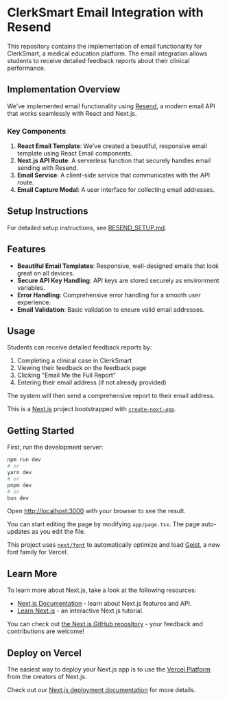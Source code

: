 # ClerkSmart Email Integration with Resend

This repository contains the implementation of email functionality for ClerkSmart, a medical education platform. The email integration allows students to receive detailed feedback reports about their clinical performance.

## Implementation Overview

We've implemented email functionality using [Resend](https://resend.com), a modern email API that works seamlessly with React and Next.js.

### Key Components

1. **React Email Template**: We've created a beautiful, responsive email template using React Email components.
2. **Next.js API Route**: A serverless function that securely handles email sending with Resend.
3. **Email Service**: A client-side service that communicates with the API route.
4. **Email Capture Modal**: A user interface for collecting email addresses.

## Setup Instructions

For detailed setup instructions, see [RESEND_SETUP.md](./RESEND_SETUP.md).

## Features

- **Beautiful Email Templates**: Responsive, well-designed emails that look great on all devices.
- **Secure API Key Handling**: API keys are stored securely as environment variables.
- **Error Handling**: Comprehensive error handling for a smooth user experience.
- **Email Validation**: Basic validation to ensure valid email addresses.

## Usage

Students can receive detailed feedback reports by:

1. Completing a clinical case in ClerkSmart
2. Viewing their feedback on the feedback page
3. Clicking "Email Me the Full Report"
4. Entering their email address (if not already provided)

The system will then send a comprehensive report to their email address.

This is a [Next.js](https://nextjs.org) project bootstrapped with [`create-next-app`](https://nextjs.org/docs/app/api-reference/cli/create-next-app).

## Getting Started

First, run the development server:

```bash
npm run dev
# or
yarn dev
# or
pnpm dev
# or
bun dev
```

Open [http://localhost:3000](http://localhost:3000) with your browser to see the result.

You can start editing the page by modifying `app/page.tsx`. The page auto-updates as you edit the file.

This project uses [`next/font`](https://nextjs.org/docs/app/building-your-application/optimizing/fonts) to automatically optimize and load [Geist](https://vercel.com/font), a new font family for Vercel.

## Learn More

To learn more about Next.js, take a look at the following resources:

- [Next.js Documentation](https://nextjs.org/docs) - learn about Next.js features and API.
- [Learn Next.js](https://nextjs.org/learn) - an interactive Next.js tutorial.

You can check out [the Next.js GitHub repository](https://github.com/vercel/next.js) - your feedback and contributions are welcome!

## Deploy on Vercel

The easiest way to deploy your Next.js app is to use the [Vercel Platform](https://vercel.com/new?utm_medium=default-template&filter=next.js&utm_source=create-next-app&utm_campaign=create-next-app-readme) from the creators of Next.js.

Check out our [Next.js deployment documentation](https://nextjs.org/docs/app/building-your-application/deploying) for more details.
